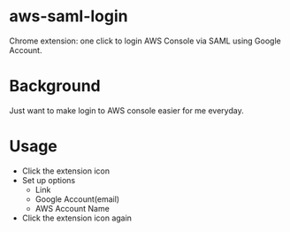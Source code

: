 # aws-saml-login
Chrome extension: one click to login AWS Console via SAML using Google Account.

# Background
Just want to make login to AWS console easier for me everyday.


# Usage
- Click the extension icon
- Set up options
  - Link
  - Google Account(email)
  - AWS Account Name
- Click the extension icon again
